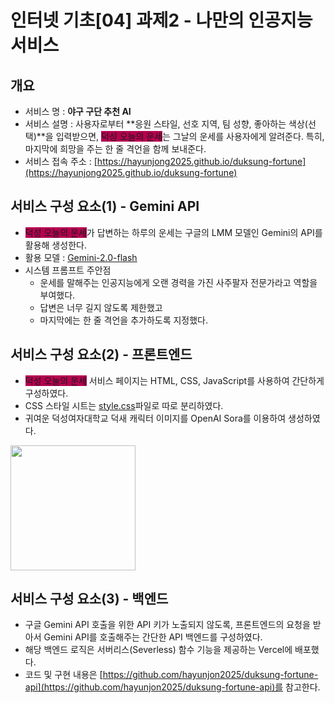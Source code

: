 # 인터넷 기초[04] 과제2 - 나만의 인공지능 서비스

## 개요
 - 서비스 명 : **야구 구단 추천 AI**
 - 서비스 설명 : 사용자로부터 **응원 스타일, 선호 지역, 팀 성향, 좋아하는 색상(선택)**을 입력받으면, <span style="background-color:rgb(182,0,80)">덕성 오늘의 운세</span>는 그날의 운세를 사용자에게 알려준다. 특히, 마지막에 희망을 주는 한 줄 격언을 함께 보내준다.
 - 서비스 접속 주소 : [https://hayunjong2025.github.io/duksung-fortune](https://hayunjong2025.github.io/duksung-fortune)


## 서비스 구성 요소(1) - Gemini API
- <span style="background-color:rgb(182,0,80)">덕성 오늘의 운세</span>가 답변하는 하루의 운세는 구글의 LMM 모델인 Gemini의 API를 활용해 생성한다.
- 활용 모델 : [Gemini-2.0-flash](https://cloud.google.com/vertex-ai/generative-ai/docs/models/gemini/2-0-flash?hl=ko)
- 시스템 프롬프트 주안점
  - 운세를 말해주는 인공지능에게 오랜 경력을 가진 사주팔자 전문가라고 역할을 부여했다.
  - 답변은 너무 길지 않도록 제한했고
  - 마지막에는 한 줄 격언을 추가하도록 지정했다.

## 서비스 구성 요소(2) - 프론트엔드
- <span style="background-color:rgb(182,0,80)">덕성 오늘의 운세</span> 서비스 페이지는 HTML, CSS, JavaScript를 사용하여 간단하게 구성하였다.
- CSS 스타일 시트는 [style.css](style.css)파일로 따로 분리하였다.
- 귀여운 덕성여자대학교 덕새 캐릭터 이미지를 OpenAI Sora를 이용하여 생성하였다.<br>
<img src="./images/main.webp" width="200px" height="200px">



## 서비스 구성 요소(3) - 백엔드
- 구글 Gemini API 호출을 위한 API 키가 노출되지 않도록, 프론트엔드의 요청을 받아서 Gemini API를 호출해주는 간단한 API 백엔드를 구성하였다.
- 해당 백엔드 로직은 서버리스(Severless) 함수 기능을 제공하는 Vercel에 배포했다.
- 코드 및 구현 내용은 [https://github.com/hayunjon2025/duksung-fortune-api](https://github.com/hayunjon2025/duksung-fortune-api)를 참고한다.
